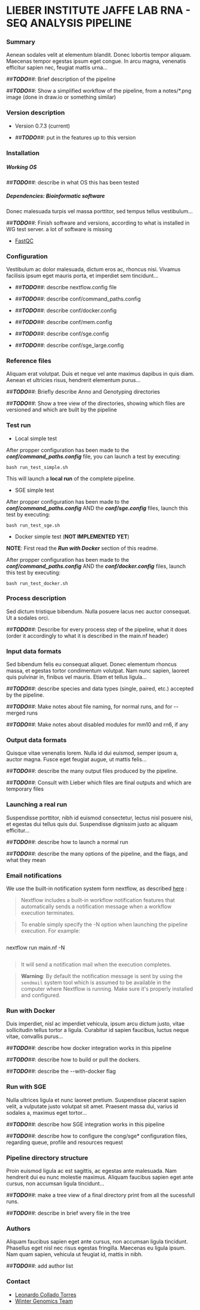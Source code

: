 # LIEBER INSTITUTE JAFFE LAB RNA - SEQ ANALYSIS PIPELINE #

### Summary ###

Aenean sodales velit at elementum blandit. Donec lobortis tempor aliquam. Maecenas tempor egestas ipsum eget congue. In arcu magna, venenatis efficitur sapien nec, feugiat mattis urna...

_##**TODO**##_: Brief description of the pipeline

_##**TODO**##_: Show a simplified workflow of the pipeline, from a notes/*.png image (done in draw.io or something similar)

### Version description ###

* Version 0.7.3 (current)

 + _##**TODO**##_: put in the features up to this version

### Installation ###

##### Working OS #####

_##**TODO**##_: describe in what OS this has been tested

##### Dependencies: Bioinformatic software #####

Donec malesuada turpis vel massa porttitor, sed tempus tellus vestibulum...

_##**TODO**##_: Finish software and versions, according to what is installed in WG test server. a lot of software is missing

* [FastQC](http://www.bioinformatics.babraham.ac.uk/projects/fastqc)

### Configuration ###

Vestibulum ac dolor malesuada, dictum eros ac, rhoncus nisi. Vivamus facilisis ipsum eget mauris porta, et imperdiet sem tincidunt...

* _##**TODO**##_: describe nextflow.config file

* _##**TODO**##_: describe conf/command_paths.config

* _##**TODO**##_: describe conf/docker.config

* _##**TODO**##_: describe conf/mem.config

* _##**TODO**##_: describe conf/sge.config

* _##**TODO**##_: describe conf/sge_large.config

### Reference files ###

 Aliquam erat volutpat. Duis et neque vel ante maximus dapibus in quis diam. Aenean et ultricies risus, hendrerit elementum purus...

_##**TODO**##_: Briefly describe Anno and Genotyping directories

_##**TODO**##_: Show a tree view of the directories, showing which files are versioned and which are built by the pipeline

### Test run ###

* Local simple test

After propper configuration has been made to the _**conf/command_paths.config**_ file, you can launch a test by executing:

````
bash run_test_simple.sh
````

This will launch a **local run** of the complete pipeline.

* SGE simple test

After propper configuration has been made to the _**conf/command_paths.config**_ AND the _**conf/sge.config**_ files, launch this test by executing:

````
bash run_test_sge.sh
````

* Docker simple test (**NOT IMPLEMENTED YET**)

**NOTE**: First read the _**Run with Docker**_ section of this readme.


After propper configuration has been made to the _**conf/command_paths.config**_ AND the _**conf/docker.config**_ files, launch this test by executing:

````
bash run_test_docker.sh
````

### Process description ###

Sed dictum tristique bibendum. Nulla posuere lacus nec auctor consequat. Ut a sodales orci.
 
_##**TODO**##_: Describe for every process step of the pipeline, what it does (order it accordingly to what it is described in the main.nf header)

### Input data formats ###

Sed bibendum felis eu consequat aliquet. Donec elementum rhoncus massa, et egestas tortor condimentum volutpat. Nam nunc sapien, laoreet quis pulvinar in, finibus vel mauris. Etiam et tellus ligula...

_##**TODO**##_: describe species and data types (single, paired, etc.) accepted by the pipeline.

_##**TODO**##_: Make notes about file naming, for normal runs, and for --merged runs

_##**TODO**##_: Make notes about disabled modules for mm10 and rn6, if any

### Output data formats ###

Quisque vitae venenatis lorem. Nulla id dui euismod, semper ipsum a, auctor magna. Fusce eget feugiat augue, ut mattis felis...

_##**TODO**##_: describe the many output files produced by the pipeline.

_##**TODO**##_: Consult with Lieber which files are final outputs and which are temporary files

### Launching a real run ###

Suspendisse porttitor, nibh id euismod consectetur, lectus nisl posuere nisi, et egestas dui tellus quis dui. Suspendisse dignissim justo ac aliquam efficitur...

_##**TODO**##_: describe how to launch a normal run

_##**TODO**##_: describe the many options of the pipeline, and the flags, and what they mean

### Email notifications

We use the built-in notification system form nextflow, as described [here](https://www.nextflow.io/docs/latest/mail.html?highlight=email#workflow-notification) :

> Nextflow includes a built-in workflow notification features that automatically sends a notification message when a workflow execution terminates.

> To enable simply specify the -N option when launching the pipeline execution. For example:

> ````
  nextflow run main.nf <pipeline options> -N <recipient email address>
> ````

> It will send a notification mail when the execution completes.

> **Warning**: By default the notification message is sent by using the `sendmail` system tool which is assumed to be available in the computer where Nextflow is running. Make sure it's properly installed and configured.

### Run with Docker ###

Duis imperdiet, nisl ac imperdiet vehicula, ipsum arcu dictum justo, vitae sollicitudin tellus tortor a ligula. Curabitur id sapien faucibus, luctus neque vitae, convallis purus...

_##**TODO**##_: describe how docker integration works in this pipeline

_##**TODO**##_: describe how to build or pull the dockers.

_##**TODO**##_: describe the --with-docker flag

### Run with SGE ###

Nulla ultrices ligula et nunc laoreet pretium. Suspendisse placerat sapien velit, a vulputate justo volutpat sit amet. Praesent massa dui, varius id sodales a, maximus eget tortor...

_##**TODO**##_: describe how SGE integration works in this pipeline

_##**TODO**##_: describe how to configure the cong/sge* configuration files, regarding queue, profile and resources request

### Pipeline directory structure ###

Proin euismod ligula ac est sagittis, ac egestas ante malesuada. Nam hendrerit dui eu nunc molestie maximus. Aliquam faucibus sapien eget ante cursus, non accumsan ligula tincidunt...

_##**TODO**##_: make a tree view of a final directory print from all the sucessfull runs.

_##**TODO**##_: describe in brief wvery file in the tree

### Authors ###

Aliquam faucibus sapien eget ante cursus, non accumsan ligula tincidunt. Phasellus eget nisl nec risus egestas fringilla. Maecenas eu ligula ipsum. Nam quam sapien, vehicula ut feugiat id, mattis in nibh.

_##**TODO**##_: add author list

### Contact ###

* [Leonardo Collado Torres](http://lcolladotor.github.io/)
* [Winter Genomics Team](http://www.wintergenomics.com)
